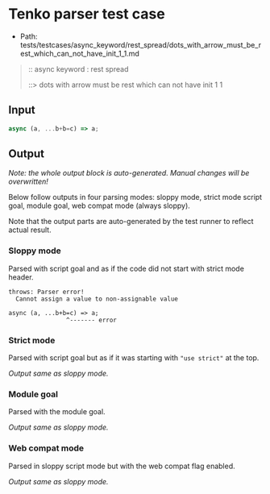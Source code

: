 # Tenko parser test case

- Path: tests/testcases/async_keyword/rest_spread/dots_with_arrow_must_be_rest_which_can_not_have_init_1_1.md

> :: async keyword : rest spread
>
> ::> dots with arrow must be rest which can not have init 1 1

## Input

`````js
async (a, ...b+b=c) => a;
`````

## Output

_Note: the whole output block is auto-generated. Manual changes will be overwritten!_

Below follow outputs in four parsing modes: sloppy mode, strict mode script goal, module goal, web compat mode (always sloppy).

Note that the output parts are auto-generated by the test runner to reflect actual result.

### Sloppy mode

Parsed with script goal and as if the code did not start with strict mode header.

`````
throws: Parser error!
  Cannot assign a value to non-assignable value

async (a, ...b+b=c) => a;
                ^------- error
`````

### Strict mode

Parsed with script goal but as if it was starting with `"use strict"` at the top.

_Output same as sloppy mode._

### Module goal

Parsed with the module goal.

_Output same as sloppy mode._

### Web compat mode

Parsed in sloppy script mode but with the web compat flag enabled.

_Output same as sloppy mode._
